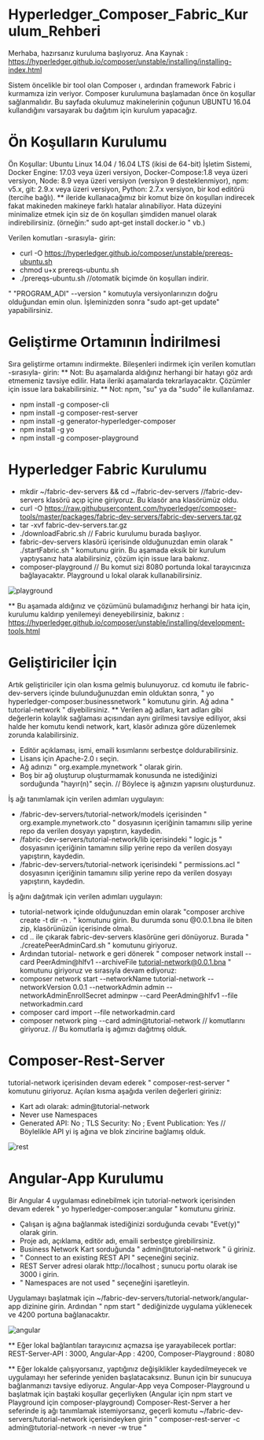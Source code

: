 # Hyperledger_Composer_Fabric_Kurulum_Rehberi #

Merhaba, hazırsanız kuruluma başlıyoruz. 
Ana Kaynak : https://hyperledger.github.io/composer/unstable/installing/installing-index.html

Sistem öncelikle bir tool olan Composer ı, ardından framework Fabric i kurmamıza izin veriyor. Composer kurulumuna başlamadan önce ön koşullar sağlanmalıdır. Bu sayfada okulumuz makinelerinin çoğunun UBUNTU 16.04 kullandığını varsayarak bu dağıtım için kurulum yapacağız.

# Ön Koşulların Kurulumu #

Ön Koşullar: Ubuntu Linux 14.04 / 16.04 LTS (ikisi de 64-bit) İşletim Sistemi, Docker Engine: 17.03 veya üzeri versiyon, Docker-Compose:1.8 veya üzeri versiyon, Node: 8.9 veya üzeri versiyon (versiyon 9 desteklenmiyor), npm: v5.x, git: 2.9.x veya üzeri versiyon, Python: 2.7.x versiyon, bir kod editörü (tercihe bağlı).
** ileride kullanacağımız bir komut bize ön koşulları indirecek fakat makineden makineye farklı hatalar alınabiliyor. Hata düzeyini minimalize etmek için siz de ön koşulları şimdiden manuel olarak indirebilirsiniz. (örneğin:" sudo apt-get install docker.io " vb.)

Verilen komutları -sırasıyla- girin:
* curl -O https://hyperledger.github.io/composer/unstable/prereqs-ubuntu.sh
* chmod u+x prereqs-ubuntu.sh
* ./prereqs-ubuntu.sh     //otomatik biçimde ön koşulları indirir.

" "PROGRAM_ADI" --version " komutuyla versiyonlarınızın doğru olduğundan emin olun. İşleminizden sonra "sudo apt-get update" yapabilirsiniz.

# Geliştirme Ortamının İndirilmesi #

Sıra geliştirme ortamını indirmekte. Bileşenleri indirmek için verilen komutları -sırasıyla- girin:
** Not: Bu aşamalarda aldığınız herhangi bir hatayı göz ardı etmemeniz tavsiye edilir. Hata ileriki aşamalarda tekrarlayacaktır. Çözümler için issue lara bakabilirsiniz. ** Not: npm, "su" ya da "sudo" ile kullanılamaz.

* npm install -g composer-cli
* npm install -g composer-rest-server
* npm install -g generator-hyperledger-composer
* npm install -g yo
* npm install -g composer-playground

# Hyperledger Fabric Kurulumu #

* mkdir ~/fabric-dev-servers && cd ~/fabric-dev-servers //fabric-dev-servers klasörü açıp içine giriyoruz. Bu klasör ana klasörümüz oldu.
* curl -O https://raw.githubusercontent.com/hyperledger/composer-tools/master/packages/fabric-dev-servers/fabric-dev-servers.tar.gz
* tar -xvf fabric-dev-servers.tar.gz
* ./downloadFabric.sh  // Fabric kurulumu burada başlıyor.
* fabric-dev-servers klasörü içerisinde olduğunuzdan emin olarak " ./startFabric.sh " komutunu girin. Bu aşamada eksik bir kurulum yaptıysanız hata alabilirsiniz, çözüm için issue lara bakınız.
* composer-playground   // Bu komut sizi 8080 portunda lokal tarayıcınıza bağlayacaktır. Playground u lokal olarak kullanabilirsiniz.

![playground](https://user-images.githubusercontent.com/29989590/42679442-9f277a78-868a-11e8-89de-7df184ef5fe2.png)

** Bu aşamada aldığınız ve çözümünü bulamadığınız herhangi bir hata için, kurulumu kaldırıp yenilemeyi deneyebilirsiniz, bakınız : https://hyperledger.github.io/composer/unstable/installing/development-tools.html

# Geliştiriciler İçin #

Artık geliştiriciler için olan kısma gelmiş bulunuyoruz. cd komutu ile fabric-dev-servers içinde bulunduğunuzdan emin olduktan sonra, " yo hyperledger-composer:businessnetwork " komutunu girin. Ağ adına " tutorial-network " diyebilirsiniz.
** Verilen ağ adları, kart adları gibi değerlerin kolaylık sağlaması açısından aynı girilmesi tavsiye ediliyor, aksi halde her komutu kendi network, kart, klasör adınıza göre düzenlemek zorunda kalabilirsiniz.

* Editör açıklaması, ismi, emaili kısımlarını serbestçe doldurabilirsiniz.
* Lisans için Apache-2.0 ı seçin.
* Ağ adınızı " org.example.mynetwork " olarak girin.
* Boş bir ağ oluşturup oluşturmamak konusunda ne istediğinizi sorduğunda "hayır(n)" seçin.
// Böylece iş ağınızın yapısını oluşturdunuz.

İş ağı tanımlamak için verilen adımları uygulayın:

* /fabric-dev-servers/tutorial-network/models içerisinden " org.example.mynetwork.cto " dosyasının içeriğinin tamamını silip yerine repo da verilen dosyayı yapıştırın, kaydedin.
* /fabric-dev-servers/tutorial-network/lib içerisindeki " logic.js " dosyasının içeriğinin tamamını silip yerine repo da verilen dosyayı yapıştırın, kaydedin.
* /fabric-dev-servers/tutorial-network içerisindeki " permissions.acl " dosyasının içeriğinin tamamını silip yerine repo da verilen dosyayı yapıştırın, kaydedin.

İş ağını dağıtmak için verilen adımları uygulayın:

* tutorial-network içinde olduğunuzdan emin olarak "composer archive create -t dir -n .  " komutunu girin. Bu durumda sonu @0.0.1.bna ile biten zip, klasörünüzün içerisinde olmalı.
* cd .. ile çıkarak fabric-dev-servers klasörüne geri dönüyoruz. Burada " ./createPeerAdminCard.sh " komutunu giriyoruz.
* Ardından tutorial- network e geri dönerek " composer network install --card PeerAdmin@hlfv1 --archiveFile tutorial-network@0.0.1.bna " komutunu giriyoruz ve sırasıyla devam ediyoruz:
* composer network start --networkName tutorial-network --networkVersion 0.0.1 --networkAdmin admin --networkAdminEnrollSecret adminpw --card PeerAdmin@hlfv1 --file networkadmin.card
* composer card import --file networkadmin.card
* composer network ping --card admin@tutorial-network  // komutlarını giriyoruz. // Bu komutlarla iş ağımızı dağıtmış olduk.

# Composer-Rest-Server #

tutorial-network içerisinden devam ederek " composer-rest-server " komutunu giriyoruz. Açılan kısma aşağıda verilen değerleri giriniz:
* Kart adı olarak: admin@tutorial-network 
* Never use Namespaces
* Generated API: No ; TLS Security: No ; Event Publication: Yes
// Böylelikle API yi iş ağına ve blok zincirine bağlamış olduk.

![rest](https://user-images.githubusercontent.com/29989590/42679402-78852758-868a-11e8-8d09-9ab434040fb2.png)

# Angular-App Kurulumu #

Bir Angular 4 uygulaması edinebilmek için tutorial-network içerisinden devam ederek " yo hyperledger-composer:angular " komutunu giriniz.

* Çalışan iş ağına bağlanmak istediğinizi sorduğunda cevabı "Evet(y)" olarak girin.
* Proje adı, açıklama, editör adı, emaili serbestçe girebilirsiniz.
* Business Network Kart sorduğunda " admin@tutorial-network " ü giriniz.
* " Connect to an existing REST API " seçeneğini seçiniz.
* REST Server adresi olarak http://localhost ; sunucu portu olarak ise 3000 i girin.
* " Namespaces are not used " seçeneğini işaretleyin.

Uygulamayı başlatmak için ~/fabric-dev-servers/tutorial-network/angular-app dizinine girin. Ardından " npm start " dediğinizde uygulama yüklenecek ve 4200 portuna bağlanacaktır.

![angular](https://user-images.githubusercontent.com/29989590/42679936-3a54a0ba-868c-11e8-949d-a35f559621d1.png)

** Eğer lokal bağlantıları tarayıcınız açmazsa işe yarayabilecek portlar:
REST-Server-API : 3000, 
Angular-App : 4200, 
Composer-Playground : 8080

** Eğer lokalde çalışıyorsanız, yaptığınız değişiklikler kaydedilmeyecek ve uygulamayı her seferinde yeniden başlatacaksınız. Bunun için bir sunucuya bağlanmanızı tavsiye ediyoruz. Angular-App veya Composer-Playground u başlatmak için baştaki koşullar geçerliyken (Angular için npm start ve Playground için composer-playground) Composer-Rest-Server a her seferinde iş ağı tanımlamak istemiyorsanız, geçerli komutu ~/fabric-dev-servers/tutorial-network içerisindeyken girin " composer-rest-server -c admin@tutorial-network -n never -w true "
